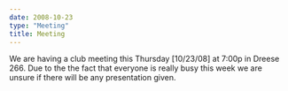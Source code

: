 ```yaml
---
date: 2008-10-23
type: "Meeting"
title: Meeting
---
```

We are having a club meeting this Thursday [10/23/08] at 7:00p in Dreese 266.
Due to the the fact that everyone is really busy this week we are unsure if
there will be any presentation given.
